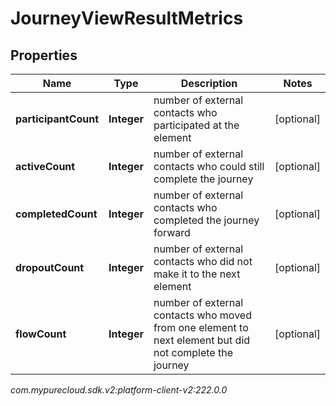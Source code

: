 # JourneyViewResultMetrics


## Properties

| Name | Type | Description | Notes |
| ------------ | ------------- | ------------- | ------------- |
| **participantCount** | **Integer** | number of external contacts who participated at the element |  [optional] |
| **activeCount** | **Integer** | number of external contacts who could still complete the journey |  [optional] |
| **completedCount** | **Integer** | number of external contacts who completed the journey forward |  [optional] |
| **dropoutCount** | **Integer** | number of external contacts who did not make it to the next element |  [optional] |
| **flowCount** | **Integer** | number of external contacts who moved from one element to next element but did not complete the journey |  [optional] |




_com.mypurecloud.sdk.v2:platform-client-v2:222.0.0_
